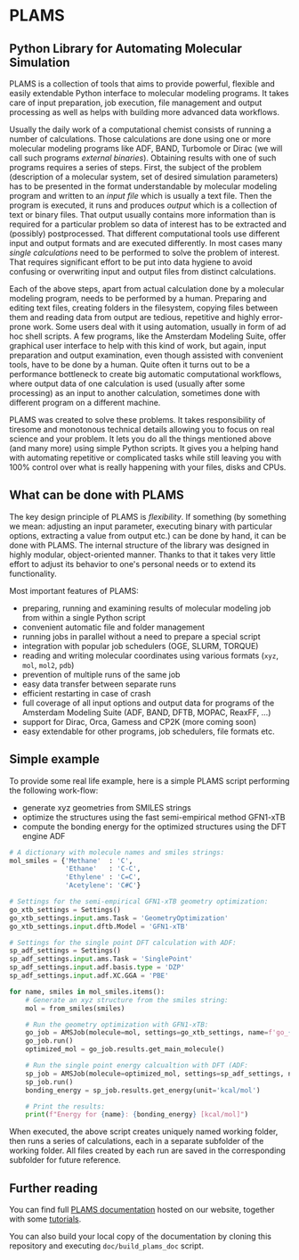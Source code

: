 PLAMS
=====

Python Library for Automating Molecular Simulation
------------------------------------------------------

PLAMS is a collection of tools that aims to provide powerful, flexible and easily extendable Python interface to molecular modeling programs. It takes care of input preparation, job execution, file management and output processing as well as helps with building more advanced data workflows.

Usually the daily work of a computational chemist consists of running a number of calculations. Those calculations are done using one or more molecular modeling programs like ADF, BAND, Turbomole or Dirac (we will call such programs *external binaries*). Obtaining results with one of such programs requires a series of steps. First, the subject of the problem (description of a molecular system, set of desired simulation parameters) has to be presented in the format understandable by molecular modeling program and written to an *input file* which is usually a text file. Then the program is executed, it runs and produces *output* which is a collection of text or binary files. That output usually contains more information than is required for a particular problem so data of interest has to be extracted and (possibly) postprocessed. That different computational tools use different input and output formats and are executed differently. In most cases many *single calculations* need to be performed to solve the problem of interest. That requires significant effort to be put into data hygiene to avoid confusing or overwriting input and output files from distinct calculations.

Each of the above steps, apart from actual calculation done by a molecular modeling program, needs to be performed by a human. Preparing and editing text files, creating folders in the filesystem, copying files between them and reading data from output are tedious, repetitive and highly error-prone work. Some users deal with it using automation, usually in form of ad hoc shell scripts. A few programs, like the Amsterdam Modeling Suite, offer graphical user interface to help with this kind of work, but again, input preparation and output examination, even though assisted with convenient tools, have to be done by a human. Quite often it turns out to be a performance bottleneck to create big  automatic computational workflows, where output data of one calculation is used (usually after some processing) as an input to another calculation, sometimes done with different program on a different machine.

PLAMS was created to solve these problems. It takes responsibility of tiresome and monotonous technical details allowing you to focus on real science and your problem. It lets you do all the things mentioned above (and many more) using simple Python scripts. It gives you a helping hand with automating repetitive or complicated tasks while still leaving you with 100% control over what is really happening with your files, disks and CPUs.


What can be done with PLAMS
----------------------------

The key design principle of PLAMS is *flexibility*. If something (by something we mean: adjusting an input parameter, executing binary with particular options, extracting a value from output etc.) can be done by hand, it can be done with PLAMS. The internal structure of the library was designed in highly modular, object-oriented manner. Thanks to that it takes very little effort to adjust its behavior to one's personal needs or to extend its functionality.


Most important features of PLAMS:
*   preparing, running and examining results of molecular modeling job from within a single Python script
*   convenient automatic file and folder management
*   running jobs in parallel without a need to prepare a special script
*   integration with popular job schedulers (OGE, SLURM, TORQUE)
*   reading and writing molecular coordinates using various formats (`xyz`, `mol`, `mol2`, `pdb`)
*   prevention of multiple runs of the same job
*   easy data transfer between separate runs
*   efficient restarting in case of crash
*   full coverage of all input options and output data for programs of the Amsterdam Modeling Suite (ADF, BAND, DFTB, MOPAC, ReaxFF, ...)
*   support for Dirac, Orca, Gamess and CP2K (more coming soon)
*   easy extendable for other programs, job schedulers, file formats etc.


Simple example
----------------------------

To provide some real life example, here is a simple PLAMS script performing the following work-flow:

- generate xyz geometries from SMILES strings
- optimize the structures using the fast semi-empirical method GFN1-xTB
- compute the bonding energy for the optimized structures using the DFT engine ADF

```python
# A dictionary with molecule names and smiles strings:
mol_smiles = {'Methane'  : 'C',
              'Ethane'   : 'C-C',
              'Ethylene' : 'C=C',
              'Acetylene': 'C#C'}

# Settings for the semi-empirical GFN1-xTB geometry optimization:
go_xtb_settings = Settings()
go_xtb_settings.input.ams.Task = 'GeometryOptimization'
go_xtb_settings.input.dftb.Model = 'GFN1-xTB'

# Settings for the single point DFT calculation with ADF:
sp_adf_settings = Settings()
sp_adf_settings.input.ams.Task = 'SinglePoint'
sp_adf_settings.input.adf.basis.type = 'DZP'
sp_adf_settings.input.adf.XC.GGA = 'PBE'

for name, smiles in mol_smiles.items():
    # Generate an xyz structure from the smiles string:
    mol = from_smiles(smiles)

    # Run the geometry optimization with GFN1-xTB:
    go_job = AMSJob(molecule=mol, settings=go_xtb_settings, name=f'go_{name}')
    go_job.run()
    optimized_mol = go_job.results.get_main_molecule()

    # Run the single point energy calcualtion with DFT (ADF:
    sp_job = AMSJob(molecule=optimized_mol, settings=sp_adf_settings, name=f'sp_{name}')
    sp_job.run()
    bonding_energy = sp_job.results.get_energy(unit='kcal/mol')

    # Print the results:
    print(f"Energy for {name}: {bonding_energy} [kcal/mol]")
```

When executed, the above script creates uniquely named working folder, then runs a series of calculations, each in a separate subfolder of the working folder. All files created by each run are saved in the corresponding subfolder for future reference. 


Further reading
--------------------

You can find full [PLAMS documentation](https://www.scm.com/doc/plams/index.html) hosted on our website, together with some [tutorials](https://www.scm.com/doc/Tutorials/Scripting/Scripting.html).

You can also build your local copy of the documentation by cloning this repository and executing `doc/build_plams_doc` script.


